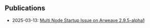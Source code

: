 ## Publications

- 2025-03-13: [Multi Node Startup Issue on Arweave 2.9.5-alpha1](2025-03-13-multi-node-startup-issue-on-arweave-2.9.5-alpha1.md)
